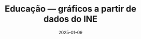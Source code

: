 ---
layout: default
title: Educação — gráficos a partir de dados do INE
date: 2025-01-09
page: /assets/ine/educação.html
link: true
---